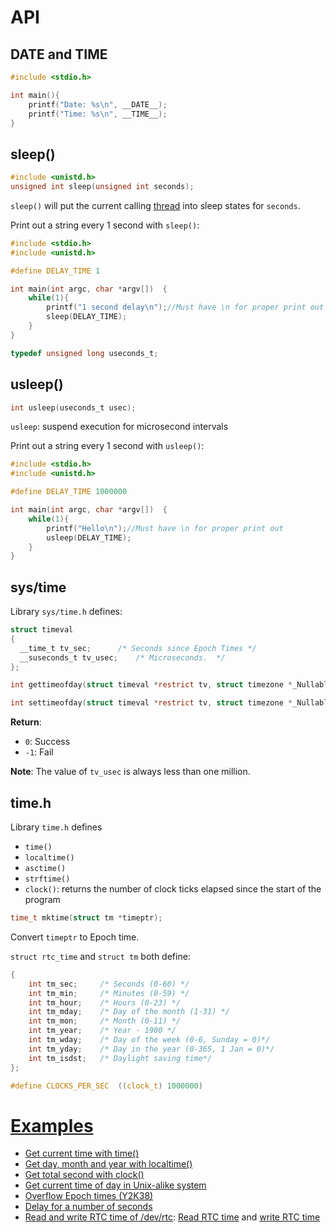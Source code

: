# API

## __DATE__ and __TIME__

```c
#include <stdio.h> 

int main(){ 
	printf("Date: %s\n", __DATE__);
	printf("Time: %s\n", __TIME__);
}
```

## sleep()

```c
#include <unistd.h> 
unsigned int sleep(unsigned int seconds);
``` 
``sleep()`` will put the current calling [thread](../Thread) into sleep states for ``seconds``.

Print out a string every 1 second with ``sleep()``:

```c
#include <stdio.h>
#include <unistd.h>

#define DELAY_TIME 1

int main(int argc, char *argv[])  {
	while(1){
        printf("1 second delay\n");//Must have \n for proper print out
        sleep(DELAY_TIME);
    }
}
```

```c
typedef unsigned long useconds_t;
```
## usleep()
```c
int usleep(useconds_t usec);
```

``usleep``: suspend execution for microsecond intervals

Print out a string every 1 second with ``usleep()``:

```c
#include <stdio.h>
#include <unistd.h>

#define DELAY_TIME 1000000

int main(int argc, char *argv[])  {
	while(1){
        printf("Hello\n");//Must have \n for proper print out
        usleep(DELAY_TIME);
    }
}
```
## sys/time

Library ``sys/time.h`` defines:

```c
struct timeval
{
  __time_t tv_sec;		/* Seconds since Epoch Times */
  __suseconds_t tv_usec;	/* Microseconds.  */
};
```
```c
int gettimeofday(struct timeval *restrict tv, struct timezone *_Nullable restrict tz);
```

```c
int settimeofday(struct timeval *restrict tv, struct timezone *_Nullable restrict tz);
```
**Return**:
* ``0``: Success
* ``-1``: Fail

**Note**: The value of ``tv_usec`` is always less than one million.
## time.h
Library ``time.h`` defines

* ``time()``
* ``localtime()``
* ``asctime()``
* ``strftime()``
* ``clock()``: returns the number of clock ticks elapsed since the start of the program

```c
time_t mktime(struct tm *timeptr);
```
Convert ``timeptr`` to Epoch time.

``struct rtc_time`` and ``struct tm`` both define:

```c
{ 
    int tm_sec;     /* Seconds (0-60) */
    int tm_min;     /* Minutes (0-59) */
    int tm_hour;    /* Hours (0-23) */
    int tm_mday;    /* Day of the month (1-31) */
    int tm_mon;     /* Month (0-11) */
    int tm_year;    /* Year - 1900 */
    int tm_wday;    /* Day of the week (0-6, Sunday = 0)*/
    int tm_yday;    /* Day in the year (0-365, 1 Jan = 0)*/
    int tm_isdst;   /* Daylight saving time*/
};
```

```c
#define CLOCKS_PER_SEC  ((clock_t) 1000000)
```
# [Examples](Examples.md)

* [Get current time with time()](Examples.md#get-current-time-with-time)
* [Get day, month and year with localtime()]()
* [Get total second with clock()]()
* [Get current time of day in Unix-alike system]()
* [Overflow Epoch times (Y2K38)]()
* [Delay for a number of seconds]()
* [Read and write RTC time of /dev/rtc](): [Read RTC time]() and [write RTC time]()
